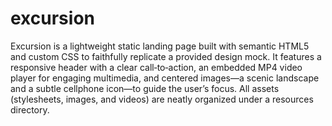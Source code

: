 # excursion
Excursion is a lightweight static landing page built with semantic HTML5 and custom CSS to faithfully replicate a provided design mock. It features a responsive header with a clear call‑to‑action, an embedded MP4 video player for engaging multimedia, and centered images—a scenic landscape and a subtle cellphone icon—to guide the user’s focus. All assets (stylesheets, images, and videos) are neatly organized under a resources directory.
